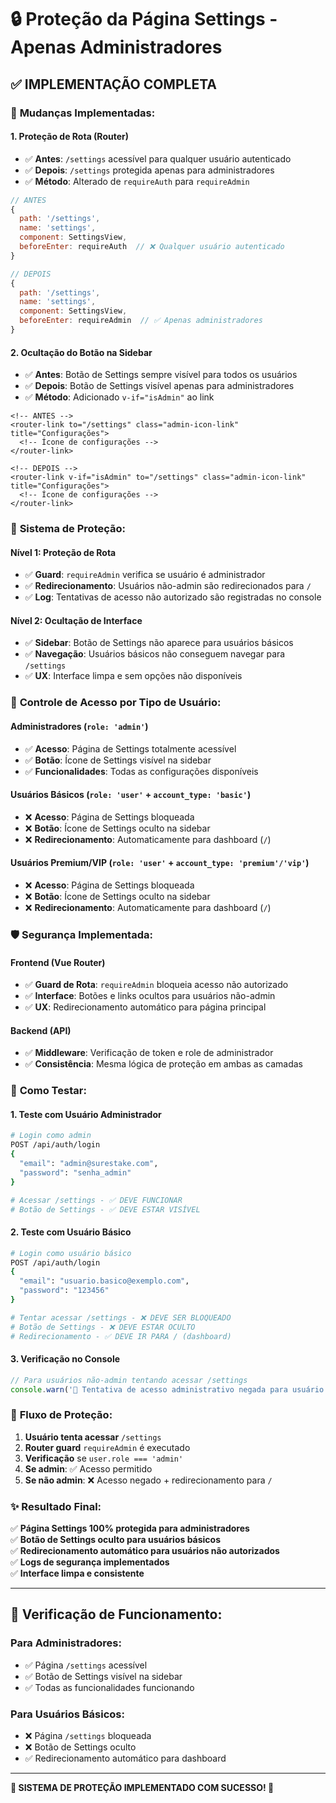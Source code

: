 # 🔒 Proteção da Página Settings - Apenas Administradores

## ✅ **IMPLEMENTAÇÃO COMPLETA**

### 🎯 **Mudanças Implementadas:**

#### **1. Proteção de Rota (Router)**
- ✅ **Antes**: `/settings` acessível para qualquer usuário autenticado
- ✅ **Depois**: `/settings` protegida apenas para administradores
- ✅ **Método**: Alterado de `requireAuth` para `requireAdmin`

```javascript
// ANTES
{
  path: '/settings',
  name: 'settings',
  component: SettingsView,
  beforeEnter: requireAuth  // ❌ Qualquer usuário autenticado
}

// DEPOIS  
{
  path: '/settings',
  name: 'settings',
  component: SettingsView,
  beforeEnter: requireAdmin  // ✅ Apenas administradores
}
```

#### **2. Ocultação do Botão na Sidebar**
- ✅ **Antes**: Botão de Settings sempre visível para todos os usuários
- ✅ **Depois**: Botão de Settings visível apenas para administradores
- ✅ **Método**: Adicionado `v-if="isAdmin"` ao link

```vue
<!-- ANTES -->
<router-link to="/settings" class="admin-icon-link" title="Configurações">
  <!-- Ícone de configurações -->
</router-link>

<!-- DEPOIS -->
<router-link v-if="isAdmin" to="/settings" class="admin-icon-link" title="Configurações">
  <!-- Ícone de configurações -->
</router-link>
```

### 🔐 **Sistema de Proteção:**

#### **Nível 1: Proteção de Rota**
- ✅ **Guard**: `requireAdmin` verifica se usuário é administrador
- ✅ **Redirecionamento**: Usuários não-admin são redirecionados para `/`
- ✅ **Log**: Tentativas de acesso não autorizado são registradas no console

#### **Nível 2: Ocultação de Interface**
- ✅ **Sidebar**: Botão de Settings não aparece para usuários básicos
- ✅ **Navegação**: Usuários básicos não conseguem navegar para `/settings`
- ✅ **UX**: Interface limpa e sem opções não disponíveis

### 👥 **Controle de Acesso por Tipo de Usuário:**

#### **Administradores (`role: 'admin'`)**
- ✅ **Acesso**: Página de Settings totalmente acessível
- ✅ **Botão**: Ícone de Settings visível na sidebar
- ✅ **Funcionalidades**: Todas as configurações disponíveis

#### **Usuários Básicos (`role: 'user'` + `account_type: 'basic'`)**
- ❌ **Acesso**: Página de Settings bloqueada
- ❌ **Botão**: Ícone de Settings oculto na sidebar
- ❌ **Redirecionamento**: Automaticamente para dashboard (`/`)

#### **Usuários Premium/VIP (`role: 'user'` + `account_type: 'premium'/'vip'`)**
- ❌ **Acesso**: Página de Settings bloqueada
- ❌ **Botão**: Ícone de Settings oculto na sidebar
- ❌ **Redirecionamento**: Automaticamente para dashboard (`/`)

### 🛡️ **Segurança Implementada:**

#### **Frontend (Vue Router)**
- ✅ **Guard de Rota**: `requireAdmin` bloqueia acesso não autorizado
- ✅ **Interface**: Botões e links ocultos para usuários não-admin
- ✅ **UX**: Redirecionamento automático para página principal

#### **Backend (API)**
- ✅ **Middleware**: Verificação de token e role de administrador
- ✅ **Consistência**: Mesma lógica de proteção em ambas as camadas

### 📍 **Como Testar:**

#### **1. Teste com Usuário Administrador**
```bash
# Login como admin
POST /api/auth/login
{
  "email": "admin@surestake.com",
  "password": "senha_admin"
}

# Acessar /settings - ✅ DEVE FUNCIONAR
# Botão de Settings - ✅ DEVE ESTAR VISÍVEL
```

#### **2. Teste com Usuário Básico**
```bash
# Login como usuário básico
POST /api/auth/login
{
  "email": "usuario.basico@exemplo.com", 
  "password": "123456"
}

# Tentar acessar /settings - ❌ DEVE SER BLOQUEADO
# Botão de Settings - ❌ DEVE ESTAR OCULTO
# Redirecionamento - ✅ DEVE IR PARA / (dashboard)
```

#### **3. Verificação no Console**
```javascript
// Para usuários não-admin tentando acessar /settings
console.warn('🚫 Tentativa de acesso administrativo negada para usuário:', email)
```

### 🔄 **Fluxo de Proteção:**

1. **Usuário tenta acessar** `/settings`
2. **Router guard** `requireAdmin` é executado
3. **Verificação** se `user.role === 'admin'`
4. **Se admin**: ✅ Acesso permitido
5. **Se não admin**: ❌ Acesso negado + redirecionamento para `/`

### ✨ **Resultado Final:**

✅ **Página Settings 100% protegida para administradores**  
✅ **Botão de Settings oculto para usuários básicos**  
✅ **Redirecionamento automático para usuários não autorizados**  
✅ **Logs de segurança implementados**  
✅ **Interface limpa e consistente**  

---

## 🧪 **Verificação de Funcionamento:**

### **Para Administradores:**
- ✅ Página `/settings` acessível
- ✅ Botão de Settings visível na sidebar
- ✅ Todas as funcionalidades funcionando

### **Para Usuários Básicos:**
- ❌ Página `/settings` bloqueada
- ❌ Botão de Settings oculto
- ✅ Redirecionamento automático para dashboard

---

**🎉 SISTEMA DE PROTEÇÃO IMPLEMENTADO COM SUCESSO! 🎉**
